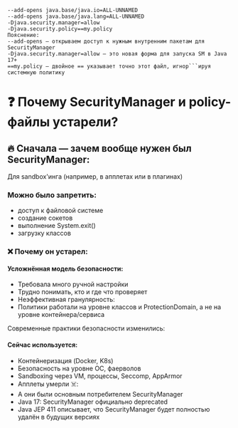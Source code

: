```
--add-opens java.base/java.io=ALL-UNNAMED
--add-opens java.base/java.lang=ALL-UNNAMED
-Djava.security.manager=allow
-Djava.security.policy==my.policy
Пояснение:
--add-opens — открываем доступ к нужным внутренним пакетам для SecurityManager
-Djava.security.manager=allow — это новая форма для запуска SM в Java 17+
==my.policy — двойное == указывает точно этот файл, игнор```ируя системную политику
```
# ❓ Почему SecurityManager и policy-файлы устарели?
## 🔥 Сначала — зачем вообще нужен был SecurityManager:
Для sandbox'инга (например, в апплетах или в плагинах)

### Можно было запретить:
- доступ к файловой системе
- создание сокетов
- выполнение System.exit()
- загрузку классов

### ❌ Почему он устарел:
#### Усложнённая модель безопасности:
- Требовала много ручной настройки
- Трудно понимать, кто и где что проверяет
- Неэффективная гранулярность:
- Политики работали на уровне классов и ProtectionDomain, а не на уровне контейнера/сервиса

Современные практики безопасности изменились:
#### Сейчас используется:
- Контейнеризация (Docker, K8s)
- Безопасность на уровне ОС, фаерволов
- Sandboxing через VM, процессы, Seccomp, AppArmor
- Апплеты умерли ☠️:
- А они были основным потребителем SecurityManager
- Java 17: SecurityManager официально deprecated
- Java JEP 411 описывает, что SecurityManager будет полностью удалён в будущих версиях

